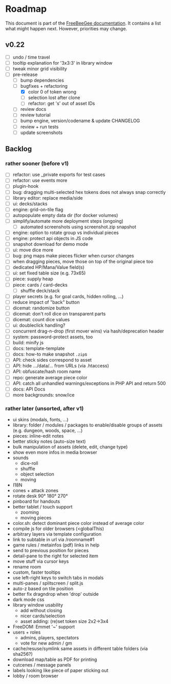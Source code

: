 # Roadmap

This document is part of the [FreeBeeGee documentation](DOCS.md). It contains a list what might happen next. However, priorities may change.

## v0.22

* [ ] undo / time travel
* [ ] tooltip explanation for '3x3:3' in library window
* [ ] tweak minor grid visibility
* [ ] pre-release
  * [ ] bump dependencies
  * [ ] bugfixes + refactoring
    * [X] color 0 of token wrong
    * [ ] selection lost after clone
    * [ ] refactor: get 's' out of asset IDs
  * [ ] review docs
  * [ ] review tutorial
  * [ ] bump engine, version/codename & update CHANGELOG
  * [ ] review + run tests
  * [ ] update screenshots

## Backlog

### rather sooner (before v1)

* [ ] refactor: use _private exports for test cases
* [ ] refactor: use events more
* [ ] plugin-hook
* [ ] bug: dragging multi-selected hex tokens does not always snap correctly
* [ ] library editor: replace media/side
* [ ] ui: decks/stacks
* [ ] engine: grid-on-tile flag
* [ ] autopopulate empty data dir (for docker volumes)
* [ ] simplify/automate more deployment steps (ongoing)
  * [ ] automated screenshots using screenshot.zip snapshot
* [ ] engine: option to rotate group vs individual pieces
* [ ] engine: protect api objects in JS code
* [ ] snapshot download for demo mode
* [ ] ui: move dice more
* [ ] bug: png maps make pieces flicker when cursor changes
* [ ] when dragging pieces, move those on top of the original piece too
* [ ] dedicated HP/Mana/Value field(s)
* [ ] ui: set fixed table size (e.g. 73x65)
* [ ] piece: supply heap
* [ ] piece: cards / card-decks
  * [ ] shuffle deck/stack
* [ ] player secrets (e.g. for goal cards, hidden rolling, ...)
* [ ] reduce impact of "back" button
* [ ] dicemat: randomize button
* [ ] dicemat: don't roll dice on transparent parts
* [ ] dicemat: count dice values
* [ ] ui: doubleclick handling?
* [ ] concurrent drag-n-drop (first mover wins) via hash/deprecation header
* [ ] system: password-protect assets, too
* [ ] build: minify js
* [ ] docs: template-template
* [ ] docs: how-to make snapshot `.zip`s
* [ ] API: check sides correspond to asset
* [ ] API: hide .../data/... from URLs (via .htaccess)
* [ ] API: obfuscate/hash room name
* [ ] repo: generate average piece color
* [ ] API: catch all unhandled warnings/exceptions in PHP API and return 500
* [ ] docs: API Docs
* [ ] more backgrounds: snow/ice

### rather later (unsorted, after v1)

* ui skins (modals, fonts, ...)
* library: folder / modules / packages to enable/disable groups of assets (e.g. dungeon, woods, space, ...)
* pieces: inline-edit notes
* better sticky notes (auto-size text)
* bulk manipulation of assets (delete, edit, change type)
* show even more infos in media browser
* sounds
  * dice-roll
  * shuffle
  * object selection
  * moving
* I18N
* cones + attack zones
* rotate desk 90° 180° 270°
* pinboard for handouts
* better tablet / touch support
  * zooming
  * moving pieces
* color.sh: detect dominant piece color instead of average color
* compile js for older browsers (<globalThis)
* arbitrary layers via template configuration
* link to subtable in url via /roomname#1
* game rules / metainfos (pdf) links in help
* send to previous position for pieces
* detail-pane to the right for selected item
* move stuff via cursor keys
* rename room
* custom, faster tooltips
* use left-right keys to switch tabs in modals
* multi-panes / splitscreen / split.js
* auto-z based on tile position
* better fix dragndrop when 'drop' outside
* dark mode css
* library window usability
  * add without closing
  * nicer cards/selection
  * asset adding: (re)set token size 2x2->3x4
* FreeDOM: Emmet '~' support
* users + roles
  * admins, players, spectators
  * vote for new admin / gm
* cache/resuse/symlink same assets in different table folders (via sha256?)
* download map/table as PDF for printing
* cutcenes / message panels
* labels looking like piece of paper sticking out
* lobby / room browser
